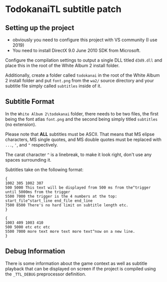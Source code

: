 # TodokanaiTL subtitle patch

## Setting up the project
- obviously you need to configure this project with VS community (I use 2019)
- You need to install DirectX 9.0 June 2010 SDK from Microsoft.

Configure the compilation settings to output a single DLL titled `d3d9.dll` and place this in the root of the White Album 2 install folder.

Additionally, create a folder called `todokanai` in the root of the White Album 2 install folder and put `font.png` from the `wa2/` source directory and your subtitle file simply called `subtitles` inside of it.

## Subtitle Format

In the `White Album 2\todokanai` folder, there needs to be two files, the first being the font atlas `font.png` and the second being simply titled `subtitles` (no extension).

Please note that <b>ALL</b> subtitles must be ASCII. That means that MS elipse characters, MS single quotes, and MS double quotes must be replaced with `...`, `'`, and `"` respectively.

The carat character `^` is a linebreak, to make it look right, don't use any spaces surrounding it.

Subtitles take on the following format:

```
{
1002 305 1002 307
500 5000 This text will be displayed from 500 ms from the^trigger until 5000ms from the trigger
5500 7000 the trigger is the 4 numbers at the top: start_file^start_line end_file end_line
7500 8500 There's no hard limit on subtitle length etc.
}

{
1003 409 1003 410
500 5000 etc etc etc
5500 7000 more text more text more text^now on a new line.
}
```

## Debug Information

There is some information about the game context as well as subtitle playback that can be displayed on screen if the project is compiled using the `_TTL_DEBUG` preprocessor definition.
